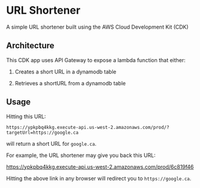# URL Shortener

A simple URL shortener built using the AWS Cloud Development Kit (CDK)

## Architecture

This CDK app uses API Gateway to expose a lambda function that either:

1. Creates a short URL in a dynamodb table

2. Retrieves a shortURL from a dynamodb table

## Usage

Hitting this URL: 

```https://ypkpbq4kkg.execute-api.us-west-2.amazonaws.com/prod/?targetUrl=https://google.ca```

will return a short URL for ```google.ca```. 

For example, the URL shortener may give you back this URL:

https://ypkpbq4kkg.execute-api.us-west-2.amazonaws.com/prod/6c819f46

Hitting the above link in any browser will redirect you to ```https://google.ca```.